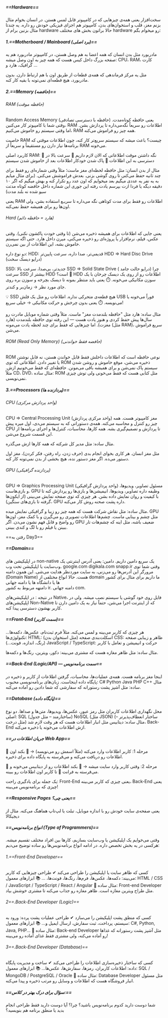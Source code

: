 ##### ==Hardware==
سخت‌افزار یعنی همه‌ی چیزهایی که در کامپیوتر قابل لمس هستن. 
 در انسان بخوام مثال بزنم مغز، قلب و استخوان‌های بدن، کامپیوتر هم اجزای فیزیکی خودش رو داره.
یه چندتا مثال بزنین برام از hardware
حالا براتون بخش های مختلف hardware رو میخوام بگم:
##### 1.==Motherboard / Mainboard (برد اصلی)==
مادربورد
مثل بدن انسان که همه اعضا به هم وصل هستن، 
در کامپیوتر مادربورد هم یه صفحه بزرگ داخل کیس هست که همه چیز به اون وصل میشه: CPU، RAM، کارت گرافیک، هارد و ...

مثل یه مرکز فرماندهی که همه‌ی قطعات از طریق اون با هم ارتباط دارن. بدون مادربورد، هیچ قطعه‌ای نمی‌تونه با بقیه کار کنه.

##### 2.==Memory (حافضه)==
###### RAM (حافظه موقت)
Random Access Memory (حافظه با دسترسی تصادفی)
یعنی حافظه کوتاه‌مدت. وقتی شما با کامپیوتر کار می‌کنین، RAM اطلاعات رو سریعاً نگه‌می‌داره تا پردازش بشن. اما وقتی سیستم رو خاموش می‌کنیم، RAM همه چیز رو فراموش می‌کنه.

خاصیت RAM چیست؟
باعث میشه که سیستم سریع‌تر کار کنه، چون اطلاعات موقتی که برنامه‌ها نیاز دارن رو مستقیماً و سریعاً از RAM می‌خونه.

کاربرد اصلی RAM:
🔹 نگه داشتن موقت اطلاعاتی که الان لازم داریم
🔹 سرعت بالا در دسترسی به این اطلاعات
🔹 پاک شدن خودکار اطلاعات بعد از خاموش شدن سیستم

مثال از بدن انسان:
مثل حافظه لحظه‌ای مغز ماست؛ مثلاً وقتی شماره‌ای رو فقط برای چند ثانیه حفظ می‌کنی تا روی گوشی بزنی. بعدش فراموشش می‌کنی. (برای مثال میایم به یه نفر یه عددی میگیم بعد میخوایم که اون عدد رو تکرار کنه و بهش میگیم که اگر ۱۰ دقیقه دیگه یا فردا ازت بپرسم یادت رفته این جوری این شماره داخل حافضه کوتاه مدتت سیو شده نه بلند مدت)

یعنی RAM اطلاعات رو فقط برای مدت کوتاهی نگه می‌داره تا سریـع استفاده بشن، ولی اون‌ها رو برای همیشه حفظ نمی‌کنه.

###### Hard  (هارد = حافظه دائم)
یعنی جایی که اطلاعات برای همیشه ذخیره می‌شن (تا وقتی خودت پاکشون نکنی).
وقتی عکس، فیلم، نرم‌افزار یا پروژه‌ای رو ذخیره می‌کنی، میرن داخل هارد. حتی اگه سیستم خاموش بشه، این اطلاعات از بین نمی‌رن.

دو نوع داره:
HDD: قدیمی‌تر، صدا داره، سرعت پایین‌تر
HDD => Hard Disc Drive  (درایو دیسک سخت)

SSD: جدیدتر، بی‌صدا، سرعت بالا
SSD => Solid State Drive ( درایو حالت جامد)
چرا سرعت SSD بیشتر از HDD است؟
📀 HDD 
اطلاعات رو از روی یک دیسک چرخان با یک سوزن مکانیکی می‌خونه.
⏱️ یعنی باید منتظر بمونه تا دیسک بچرخه و سوزن بره روی جای مورد نظر → زمان‌بر و کندتر.

💡 SSD 
هیچ قطعه‌ی متحرکی نداره. اطلاعات رو مثل یک فلش USB فوراً می‌خونه یا می‌نویسه.
⏱️ یعنی بدون چرخش و حرکت مکانیکی → خیلی سریع!

مثال ساده:
هارد مثل "حافظه بلندمدت مغز" ماست.
مثلاً وقتی شماره موبایل مادرت رو سال‌ها پیش حفظ کردی و هنوز یادت هست — این رفته توی حافظه بلندمدت (هارد مغزت).
اما چیزهایی که فقط برای چند لحظه یادت می‌مونه (مثل RAM)، سریع فراموش می‌شن.

###### ROM (Read Only Memory) (حافضه فقط خواندنی)
ROM
نوعی حافظه است که اطلاعات داخلش فقط قابل خواندن هستن، نه قابل نوشتن یا تغییر دادن.
اطلاعاتی که توی ROM ذخیره می‌شن، موقع خاموش و روشن شدن سیستم پاک نمی‌شن و برای همیشه باقی می‌مونن.
حافظه‌ای که فقط می‌خونیم ازش. مثلاً CD، DVD، 
مثال ساده:
ROM
مثل کتابی هست که فقط می‌خونی ولی توش چیزی نمی‌نویسی.

##### 3.==Processors (پردازنده ها)==
###### CPU (واحد پردازش مرکزی)
CPU => Central Processing Unit (واحد مرکزی پردازش)
مغز کامپیوتر هست. همه چیز رو کنترل و محاسبه می‌کنه.
همه‌ی دستوراتی که به سیستم می‌دی، اول میره پیش CPU تا پردازش و تصمیم‌گیری بشه.
همه کارها، محاسبات، کنترل‌ها و اجرای برنامه‌ها از این قسمت شروع می‌شن.

مثال ساده:
مثل مدیر کل شرکته که همه کارها ازش می‌گذره.

مثل مغز انسان.
هر کاری بخوای انجام بدی (حرف زدن، راه رفتن، فکر کردن)، مغز اول دستور می‌ده.
اگر مغز دستور نده، هیچ بخشی از بدن نمی‌تونه کار کنه.

###### GPU (پردازنده گرافیکی)
GPU => Graphics Processing Unit (واحد پردازش گرافیکی)
مسئول تصاویر، ویدیوها، و بازی‌هاست.
GPU وظیفه داره تصاویر، ویدیوها، انیمیشن‌ها و بازی‌ها رو پردازش کنه تا با کیفیت و روان نمایش داده بشن.
هر چیزی که توی صفحه نمایش می‌بینی (از ایکون‌ها گرفته تا بازی‌های سنگین)، GPU داره پشت صحنه روش کار می‌کنه.

مثال ساده:
مثل نقاش شرکت هست که همه چیز رو زیبا و گرافیکی نمایش میده.
GPU
مثل چشم و بینایی ماست.
چشم‌ها اطلاعات تصویری رو می‌گیرن و با کمک مغز، اون‌ها رو واضح و قابل فهم نشون می‌دن.
اگر GPU ضعیف باشه، مثل اینه که چشم‌هات تار ببینن یا فیلم رو با لگ و کندی ببینی.




==رفتن به Day3==

##### ==Domain==
در اپلیکیشن های non-native یک سریع دامین داریم.
دامین: یعنی آدرس اینترنتی یک وب‌سایت یا اپلیکیشن تحت وب.
google.com
digikala.com
snapp.ir
وقتی شما توی مرورگر این آدرس‌ها رو می‌زنی، به سایت موردنظر هدایت می‌شی. این همون دامنه (Domain Name) هست.
حالا انواع مختلفی از domain ما داریم برای مثال برای کشور ها یا دانشگاه ها یا دامنه جهانی  
دامنهه مربوط به کشور ir.
دامنه جهانی com.

در نتیجه :
در اپلیکیشن‌های Native، فایل روی خود گوشی یا سیستم نصب میشه.
ولی در اپلیکیشن‌های Non-Native که از اینترنت اجرا می‌شن، حتماً نیاز به یک دامین دارن تا کاربر بهشون دسترسی پیدا کنه.


##### ==Front-End (سمت کاربر)==
هر چیزی که کاربر می‌بینه و لمس می‌کنه.
مثلاً فرم ثبت‌نام، عکس‌ها، دکمه‌ها...
تکنولوژی‌ها:
HTML: اسکلت‌بندی صفحه (مثل استخوان بدن)
CSS: ظاهر و زیبایی صفحه (رنگ، اندازه، فونت...)
JavaScript / TypeScript: حرکت و انیمیشن و تعامل با کاربر

مثال ساده:
 مثل ظاهر مغازه هست که مشتری می‌بینه: دکور، ویترین، رنگ‌ها و دکمه‌ها.


##### ==Back-End (Logic/API) — سمت برنامه‌نویس==
اینجا مغز برنامه هست. همه‌ی عملیات‌ها، محاسبات، گرفتن اطلاعات از کاربر و ذخیره در پایگاه داده اینجاست.
زبان‌های برنامه‌نویسی محبوب:
C#
Python
Java
PHP
C++
مثال ساده:
 مثل آشپز پشت رستورانه که سفارشی که شما دادین رو آماده می‌کنه.

##### ==Database (پایگاه داده)==
محل نگهداری اطلاعات کاربران مثل رمز عبور، عکس‌ها، ویدیوها، متن‌ها و صداها.
دو نوع اصلی:
SQL (ساختارمند – مثل جدول)
NoSQL (مثل JSON) (ساختار انعطاف‌پذیرتر – مثل درخت)
مثال ساده:
دیتابیس مثل انبار اطلاعات هست که هر وقت لازم شد، Back-End ازش اطلاعات می‌خونه یا ذخیره می‌کنه.


##### ==جریان اطلاعات در Web App==
🔻 مرحله 1:
کاربر اطلاعات وارد می‌کنه (مثلاً اسمش رو می‌نویسه) →
🔻 بکند اون اطلاعات رو دریافت می‌کنه و می‌فرسته به پایگاه داده برای ذخیره.

🔺 مرحله 2:
وقتی کاربر وارد سایت میشه →
🔺 بکند اطلاعات رو از دیتابیس می‌خونه و می‌فرسته به فرانت
🔺 تا کاربر اون اطلاعات رو ببینه.

یک جمله برای یادگیری راحت:
Front-End
یعنی چیزی که کاربر می‌بینه،
Back-End
یعنی چیزی که برنامه‌نویس می‌بینه!


##### ==Responsive Pages یعنی چی؟==
یعنی صفحه‌ی سایت خودش رو با اندازه موبایل، تبلت یا لپ‌تاپ هماهنگ می‌کنه.
مثال از دیجیکالا


##### ==انواع برنامه‌نویس (Type of Programmers)==
وقتی می‌خوایم یک اپلیکیشن یا وب‌سایت بسازیم، کارها بین افراد مختلف تقسیم میشه. هرکسی در یه بخش تخصص داره. در ادامه انواع برنامه‌نویس‌ها رو ساده توضیح می‌دیم:

###### 1.==Front-End Developer==
کسی که ظاهر سایت یا اپلیکیشن را طراحی می‌کند
✔ طراحی چیزهایی که کاربر می‌بیند:
دکمه‌ها، عکس‌ها، فرم‌ها، رنگ‌ها، فونت‌ها، ...
📚 ابزارهای معمول:
HTML / CSS / JavaScript / TypeScript / React / Angular
🧠 مثال ساده:
Front-end Developer
مثل طراح ویترین مغازه است. ظاهر مغازه رو جذاب می‌کنه تا مشتری خوشش بیاد.


###### 2==.Back-End Developer (Logic)==
کسی که منطق پشت اپلیکیشن را می‌سازد
✔ طراحی عملیات پشت پرده:
ورود به سیستم، پرداخت، ثبت سفارش، ارسال ایمیل و...
📚 ابزارهای معمول:
C#, Python, Java, PHP...
🧠 مثال ساده:
Back-end Developer
مثل آشپز پشت رستورانه که غذاها رو آماده می‌کنه، ولی مشتری فقط غذای آماده رو می‌بینه!

###### 3==.Back-End Developer (Database)==
کسی که ساختار ذخیره‌سازی اطلاعات را طراحی می‌کند
✔ ساخت و مدیریت پایگاه داده:
اطلاعات کاربران، رمزها، سفارش‌ها، عکس‌ها...
📚 ابزارهای معمول:
SQL / MongoDB / PostgreSQL / Oracle
🧠 مثال ساده:
Database Developer
مثل مسئول انبار فروشگاه هست که اطلاعات و وسایل رو مرتب ذخیره و پیدا می‌کنه.

##### ==سؤال برای درک بهتر در کلاس:==
شما دوست دارید کدوم برنامه‌نویس باشید؟ چرا؟
آیا دوست دارید فقط طراحی انجام بدید یا منطق برنامه هم بنویسید؟